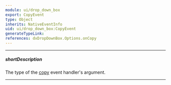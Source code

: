 ```yaml
---
module: ui/drop_down_box
export: CopyEvent
type: Object
inherits: NativeEventInfo
uid: ui/drop_down_box:CopyEvent
generateTypeLink: 
references: dxDropDownBox.Options.onCopy
---
```

---
##### shortDescription
The type of the [copy]({basewidgetpath}/Events/#copy) event handler's argument.

---
<!-- Description goes here -->